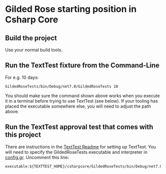 # Gilded Rose starting position in Csharp Core

## Build the project

Use your normal build tools. 

## Run the TextTest fixture from the Command-Line

For e.g. 10 days:

```
GildedRoseTests/bin/Debug/net7.0/GildedRoseTests 10
```

You should make sure the command shown above works when you execute it in a terminal before trying to use TextTest (see below). If your tooling has placed the executable somewhere else, you will need to adjust the path above.


## Run the TextTest approval test that comes with this project

There are instructions in the [TextTest Readme](https://github.com/emilybache/GildedRose-Refactoring-Kata/blob/main/texttests/README.md) for setting up TextTest. You will need to specify the GildedRoseTests executable and interpreter in [config.gr](https://github.com/emilybache/GildedRose-Refactoring-Kata/blob/main/texttests/config.gr). Uncomment this line:

    executable:${TEXTTEST_HOME}/csharpcore/GildedRoseTests/bin/Debug/net7.0/GildedRoseTests

